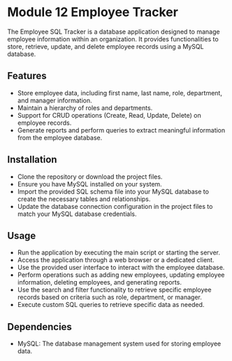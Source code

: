# Module 12 Employee Tracker

The Employee SQL Tracker is a database application designed to manage employee information within an organization. It provides functionalities to store, retrieve, update, and delete employee records using a MySQL database.

## Features
* Store employee data, including first name, last name, role, department, and manager information.
* Maintain a hierarchy of roles and departments.
* Support for CRUD operations (Create, Read, Update, Delete) on employee records.
* Generate reports and perform queries to extract meaningful information from the employee database.

## Installation
* Clone the repository or download the project files.
* Ensure you have MySQL installed on your system.
* Import the provided SQL schema file into your MySQL database to create the necessary tables and relationships.
* Update the database connection configuration in the project files to match your MySQL database credentials.

## Usage
* Run the application by executing the main script or starting the server.
* Access the application through a web browser or a dedicated client.
* Use the provided user interface to interact with the employee database.
* Perform operations such as adding new employees, updating employee information, deleting employees, and generating reports.
* Use the search and filter functionality to retrieve specific employee records based on criteria such as role, department, or manager.
* Execute custom SQL queries to retrieve specific data as needed.

## Dependencies
* MySQL: The database management system used for storing employee data.

